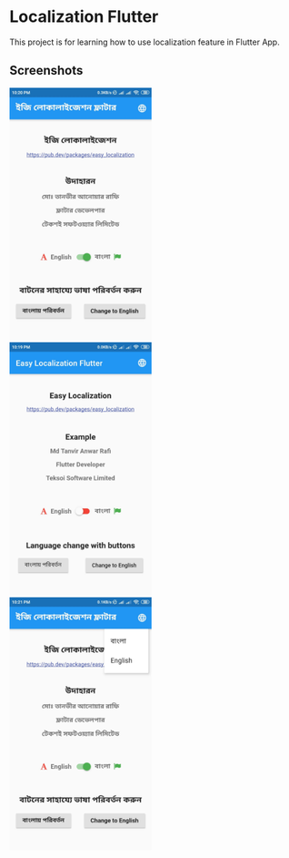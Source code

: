# Localization Flutter

This project is for learning how to use localization feature in Flutter App.
    
## Screenshots
<img src="screenshots/one.jpg" width="250"> &nbsp;&nbsp;&nbsp;&nbsp; <img src="screenshots/two.jpg" width="250">&nbsp;&nbsp;&nbsp;&nbsp; <img src="screenshots/three.jpg" width="250">
